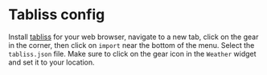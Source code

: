 # Tabliss config

Install [tabliss](https://tabliss.io/) for your web browser, navigate to a new tab, click on the gear in the corner, then click on `import` near the bottom of the menu. Select the `tabliss.json` file. Make sure to click on the gear icon in the `Weather` widget and set it to your location.
